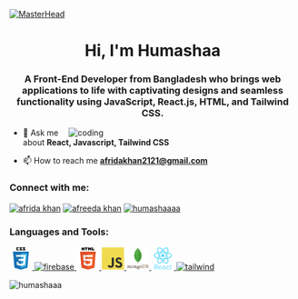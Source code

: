 [![MasterHead]([https://static.wixstatic.com/media/53fad0_ce0704caa0174d6aa9b2b8101a62fa77~mv2.gif](https://steamuserimages-a.akamaihd.net/ugc/1631947648964785474/81CBA15178466DD47195A239232202E78987B714/?imw=637&imh=358&ima=fit&impolicy=Letterbox&imcolor=%23000000&letterbox=true)
)](https://humashaaa.io
)
<h1 align="center">Hi, I'm Humashaa</h1>
<h3 align="center" margin-bottom='20px'>A Front-End Developer from Bangladesh who brings web applications to life with captivating designs and seamless functionality using JavaScript, React.js, HTML, and Tailwind CSS.</h3>
<img align='right' alt='coding' width='400' src='https://camo.githubusercontent.com/ef493fc5d4b1a380140886020bd0c0fc2bed142c88019bde3033b06222000ad0/68747470733a2f2f632e74656e6f722e636f6d2f416c556b69476b52326a38414141414d2f6e65772d67616d652d616861676f6e2d756d696b6f2d70726f6772616d6d696e672e676966'>

- 💬 Ask me about **React, Javascript, Tailwind CSS**

- 📫 How to reach me **afridakhan2121@gmail.com**

<h3 align="left">Connect with me:</h3>
<p align="left">
<a href="https://linkedin.com/in/afrida khan" target="blank"><img align="center" src="https://raw.githubusercontent.com/rahuldkjain/github-profile-readme-generator/master/src/images/icons/Social/linked-in-alt.svg" alt="afrida khan" height="30" width="40" /></a>
<a href="https://fb.com/afreeda khan" target="blank"><img align="center" src="https://raw.githubusercontent.com/rahuldkjain/github-profile-readme-generator/master/src/images/icons/Social/facebook.svg" alt="afreeda khan" height="30" width="40" /></a>
<a href="https://instagram.com/humashaaaa" target="blank"><img align="center" src="https://raw.githubusercontent.com/rahuldkjain/github-profile-readme-generator/master/src/images/icons/Social/instagram.svg" alt="humashaaaa" height="30" width="40" /></a>
</p>

<h3 align="left">Languages and Tools:</h3>
<p align="left"> <a href="https://www.w3schools.com/css/" target="_blank" rel="noreferrer"> <img src="https://raw.githubusercontent.com/devicons/devicon/master/icons/css3/css3-original-wordmark.svg" alt="css3" width="40" height="40"/> </a> <a href="https://firebase.google.com/" target="_blank" rel="noreferrer"> <img src="https://www.vectorlogo.zone/logos/firebase/firebase-icon.svg" alt="firebase" width="40" height="40"/> </a> <a href="https://www.w3.org/html/" target="_blank" rel="noreferrer"> <img src="https://raw.githubusercontent.com/devicons/devicon/master/icons/html5/html5-original-wordmark.svg" alt="html5" width="40" height="40"/> </a> <a href="https://developer.mozilla.org/en-US/docs/Web/JavaScript" target="_blank" rel="noreferrer"> <img src="https://raw.githubusercontent.com/devicons/devicon/master/icons/javascript/javascript-original.svg" alt="javascript" width="40" height="40"/> </a> <a href="https://www.mongodb.com/" target="_blank" rel="noreferrer"> <img src="https://raw.githubusercontent.com/devicons/devicon/master/icons/mongodb/mongodb-original-wordmark.svg" alt="mongodb" width="40" height="40"/> </a> <a href="https://reactjs.org/" target="_blank" rel="noreferrer"> <img src="https://raw.githubusercontent.com/devicons/devicon/master/icons/react/react-original-wordmark.svg" alt="react" width="40" height="40"/> </a> <a href="https://tailwindcss.com/" target="_blank" rel="noreferrer"> <img src="https://www.vectorlogo.zone/logos/tailwindcss/tailwindcss-icon.svg" alt="tailwind" width="40" height="40"/> </a> </p>

<p><img align="center" src="https://github-readme-streak-stats.herokuapp.com/?user=humashaaa&" alt="humashaaa" /></p>


